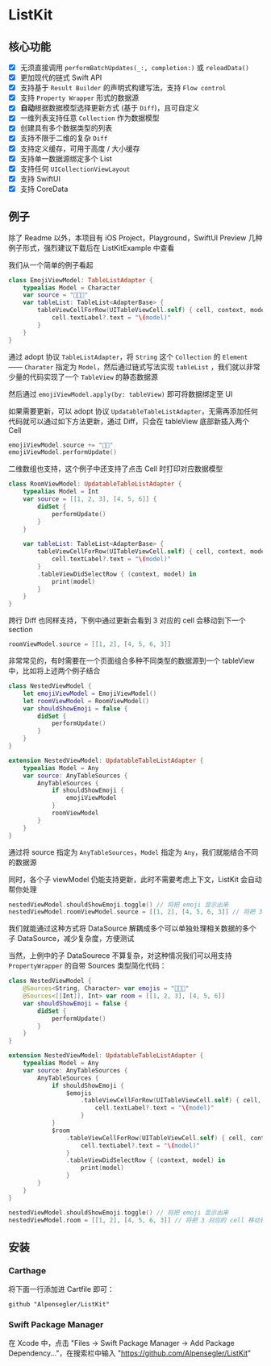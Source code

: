 # ListKit

## 核心功能

- [x] 无须直接调用 `performBatchUpdates(_:, completion:)` 或 `reloadData()`
- [x] 更加现代的链式 Swift API
- [x] 支持基于 `Result Builder` 的声明式构建写法，支持 `Flow control`
- [x] 支持 `Property Wrapper` 形式的数据源
- [x] **自动**根据数据模型选择更新方式 (基于 `Diff`)，且可自定义
- [x] 一维列表支持任意 `Collection` 作为数据模型
- [x] 创建具有多个数据类型的列表
- [x] 支持不限于二维的复杂 `Diff`
- [x] 支持定义缓存，可用于高度 / 大小缓存
- [x] 支持单一数据源绑定多个 List
- [x] 支持任何 `UICollectionViewLayout`
- [x] 支持 SwiftUI
- [x] 支持 CoreData

## 例子

除了 Readme 以外，本项目有 iOS Project，Playground，SwiftUI Preview 几种例子形式，强烈建议下载后在 ListKitExample 中查看

我们从一个简单的例子看起

``` swift
class EmojiViewModel: TableListAdapter {
    typealias Model = Character
    var source = "🥳🤭😇"
    var tableList: TableList<AdapterBase> {
        tableViewCellForRow(UITableViewCell.self) { cell, context, model in
            cell.textLabel?.text = "\(model)"
        }
    }
}
```

通过 adopt 协议 `TableListAdapter`，将 `String` 这个 `Collection` 的 `Element` —— `Charater` 指定为 `Model`，然后通过链式写法实现 `tableList` ，我们就以非常少量的代码实现了一个 `TableView` 的静态数据源

然后通过 `emojiViewModel.apply(by: tableView)` 即可将数据绑定至 UI

如果需要更新，可以 adopt 协议 `UpdatableTableListAdapter`，无需再添加任何代码就可以通过如下方法更新，通过 Diff，只会在 tableView 底部新插入两个 Cell

``` swift
emojiViewModel.source += "🧐😚"
emojiViewModel.performUpdate()
```

二维数组也支持，这个例子中还支持了点击 Cell 时打印对应数据模型

``` swift
class RoomViewModel: UpdatableTableListAdapter {
    typealias Model = Int
    var source = [[1, 2, 3], [4, 5, 6]] {
        didSet {
            performUpdate()
        }
    }
    
    var tableList: TableList<AdapterBase> {
        tableViewCellForRow(UITableViewCell.self) { cell, context, model in
            cell.textLabel?.text = "\(model)"
        }
        .tableViewDidSelectRow { (context, model) in
            print(model)
        }
    }
}
```

跨行 Diff 也同样支持，下例中通过更新会看到 3 对应的 cell 会移动到下一个 section

``` swift
roomViewModel.source = [[1, 2], [4, 5, 6, 3]]
```

非常常见的，有时需要在一个页面组合多种不同类型的数据源到一个 tableView 中，比如将上述两个例子结合

``` swift
class NestedViewModel {
    let emojiViewModel = EmojiViewModel()
    let roomViewModel = RoomViewModel()
    var shouldShowEmoji = false {
        didSet {
            performUpdate()
        }
    }
}

extension NestedViewModel: UpdatableTableListAdapter {
    typealias Model = Any
    var source: AnyTableSources {
        AnyTableSources {
            if shouldShowEmoji {
                emojiViewModel
            }
            roomViewModel
        }
    }
}
```

通过将 source 指定为 `AnyTableSources`，`Model` 指定为 `Any`，我们就能结合不同的数据源

同时，各个子 viewModel 仍能支持更新，此时不需要考虑上下文，ListKit 会自动帮你处理

``` swift
nestedViewModel.shouldShowEmoji.toggle() // 将把 emoji 显示出来
nestedViewModel.roomViewModel.source = [[1, 2], [4, 5, 6, 3]] // 将把 3 对应的 cell 移动到最后一个 section 最后
```

我们就能通过这种方式将 DataSource 解耦成多个可以单独处理相关数据的多个子 DataSource，减少复杂度，方便测试

当然，上例中的子 DataSourece 不算复杂，对这种情况我们可以用支持 `PropertyWrapper` 的自带 Sources 类型简化代码：

``` swift
class NestedViewModel {
    @Sources<String, Character> var emojis = "🥳🤭😇"
    @Sources<[[Int]], Int> var room = [[1, 2, 3], [4, 5, 6]]
    var shouldShowEmoji = false {
        didSet {
            performUpdate()
        }
    }
}

extension NestedViewModel: UpdatableTableListAdapter {
    typealias Model = Any
    var source: AnyTableSources {
        AnyTableSources {
            if shouldShowEmoji {
                $emojis
                    .tableViewCellForRow(UITableViewCell.self) { cell, context, model in
                        cell.textLabel?.text = "\(model)"
                    }
            }
            $room
                .tableViewCellForRow(UITableViewCell.self) { cell, context, model in
                    cell.textLabel?.text = "\(model)"
                }
                .tableViewDidSelectRow { (context, model) in
                    print(model)
                }
        }
    }
}

nestedViewModel.shouldShowEmoji.toggle() // 将把 emoji 显示出来
nestedViewModel.room = [[1, 2], [4, 5, 6, 3]] // 将把 3 对应的 cell 移动到最后一个 section 最后

```

## 安装

### Carthage

将下面一行添加进 Cartfile 即可：

```text
github "Alpensegler/ListKit"
```

### Swift Package Manager

在 Xcode 中，点击 "Files -> Swift Package Manager -> Add Package Dependency..."，在搜索栏中输入 "https://github.com/Alpensegler/ListKit"
